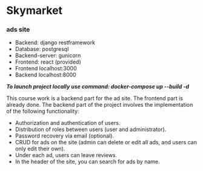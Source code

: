 # Skymarket

### ads site

* Backend: django restframework
* Database: postgresql
* Backend-server: gunicorn
* Frontend: react (provided)
* Frontend localhost:3000
* Backend localhost:8000

***To launch project locally use command: docker-compose up --build -d***

This course work is a backend part for the ad site. The frontend part is already done. The backend part of the project involves the implementation of the following functionality:

- Authorization and authentication of users.
- Distribution of roles between users (user and administrator).
- Password recovery via email (optional).
- CRUD for ads on the site (admin can delete or edit all ads, and users can only edit their own).
- Under each ad, users can leave reviews.
- In the header of the site, you can search for ads by name.

